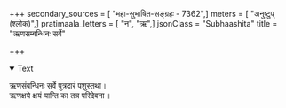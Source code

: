 +++
secondary_sources = [ "महा-सुभाषित-सङ्ग्रहः - 7362",]
meters = [ "अनुष्टुप् (श्लोक)",]
pratimaala_letters = [ "न", "ऋ",]
jsonClass = "Subhaashita"
title = "ऋणसम्बन्धिनः सर्वे"

+++

<details open><summary>Text</summary>

ऋणसंबन्धिनः सर्वे पुत्रदारं पशुस्तथा।  
ऋणक्षये क्षयं यान्ति का तत्र परिदेवना॥
</details>
